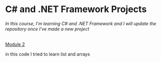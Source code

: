 <h1>C# and .NET Framework Projects</h1>
<h6>In this course, I'm learning C# and .NET Framework and I will update the repository once I've made a new project</h6>
<a href= "https://github.com/Arezoo-Yousefi/The-Tech-Academy-Basic-C-Sharp-Projects./tree/main/Basic_C%23_Programs/Module2" style = "fontWeight="bold"">Module 2</a>
 <p>in this code I tried to learn list and arrays</p>
